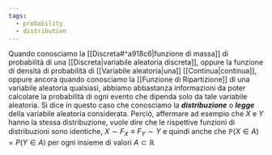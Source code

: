 ```yaml
---
tags:
  - probability
  - distribution
---
```

Quando conosciamo la [[Discreta#^a918c6|funzione di massa]] di probabilità di una [[Discreta|variabile aleatoria discreta]], oppure la funzione di densità di probabilità di [[Variabile aleatoria|una]] [[Continua|continua]], oppure ancora quando conosciamo la [[Funzione di Ripartizione]] di una variabile aleatoria qualsiasi, abbiamo abbastanza informazioni da poter calcolare la probabilità di ogni evento che dipenda solo da tale variabile aleatoria. 
Si dice in questo caso che conosciamo la ***distribuzione*** o ***legge*** della variabile aleatoria considerata. Perciò, affermare ad esempio che $X$ e $Y$ hanno la stessa distribuzione, vuole dire che le rispettive funzioni di distribuzioni sono identiche, $X \sim F_{X} \equiv F_{Y} \sim Y$ e quindi anche che $\mathbb{P}(X \in A) = P(Y \in A)$ per ogni insieme di valori $A \subset \mathbb{R}$
